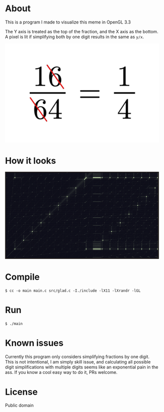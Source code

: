 
# About

This is a program I made to visualize this meme in OpenGL 3.3

The Y axis is treated as the top of the fraction, and the X axis as the bottom. A pixel is lit if simplifying both by one digit results in the same as `y/x`.

![the meme](./meme.webp "The Meme")

# How it looks

![screenshot](./screenshot.png)

# Compile

```console
$ cc -o main main.c src/glad.c -I./include -lX11 -lXrandr -lGL
```

# Run

```console
$ ./main
```

# Known issues

Currently this program only considers simplifying fractions by one digit. This is not intentional, I am simply
skill issue, and calculating all possible digit simplifications with multiple digits seems like an exponential
pain in the ass. If you know a cool easy way to do it, PRs welcome.

# License

Public domain
